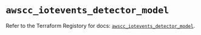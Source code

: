 # `awscc_iotevents_detector_model`

Refer to the Terraform Registory for docs: [`awscc_iotevents_detector_model`](https://registry.terraform.io/providers/hashicorp/awscc/0.70.0/docs/resources/iotevents_detector_model).

